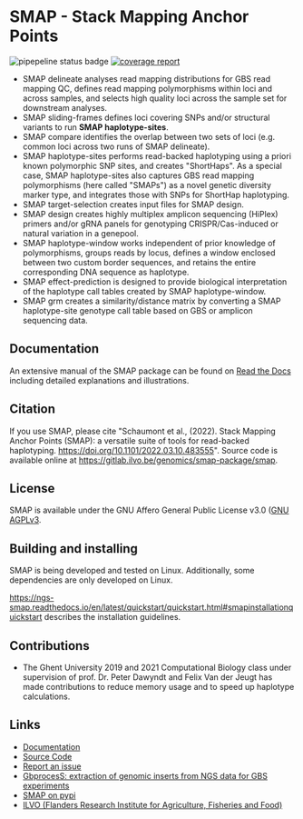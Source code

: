 # SMAP - Stack Mapping Anchor Points
![pipepeline status badge](https://gitlab.ilvo.be/genomics/smap-package/smap/badges/master/pipeline.svg)
[![coverage report](https://gitlab.ilvo.be/genomics/smap-package/smap/badges/master/coverage.svg)](https://gitlab.ilvo.be/genomics/smap-package/smap/-/commits/master)

* SMAP delineate analyses read mapping distributions for GBS read mapping QC, defines read mapping polymorphisms within loci and across samples, and selects high quality loci across the sample set for downstream analyses.
* SMAP sliding-frames defines loci covering SNPs and/or structural variants to run **SMAP haplotype-sites**.
* SMAP compare identifies the overlap between two sets of loci (e.g. common loci across two runs of SMAP delineate).
* SMAP haplotype-sites performs read-backed haplotyping using a priori known polymorphic SNP sites, and creates "ShortHaps".
As a special case, SMAP haplotype-sites also captures GBS read mapping polymorphisms (here called "SMAPs") as a novel genetic diversity marker type, and integrates those with SNPs for ShortHap haplotyping.
* SMAP target-selection creates input files for SMAP design.
* SMAP design creates highly multiplex amplicon sequencing (HiPlex) primers and/or gRNA panels for genotyping CRISPR/Cas-induced or natural variation in a genepool.
* SMAP haplotype-window works independent of prior knowledge of polymorphisms, groups reads by locus, defines a window enclosed between two custom border sequences, and retains the entire corresponding DNA sequence as haplotype.
* SMAP effect-prediction is designed to provide biological interpretation of the haplotype call tables created by SMAP haplotype-window.
* SMAP grm creates a similarity/distance matrix by converting a SMAP haplotype-site genotype call table based on GBS or amplicon sequencing data.

## Documentation

An extensive manual of the SMAP package can be found on [Read the Docs](https://ngs-smap.readthedocs.io/) including detailed explanations and illustrations.

## Citation

If you use SMAP, please cite "Schaumont et al., (2022). Stack Mapping Anchor Points (SMAP): a versatile suite of tools for read-backed haplotyping. https://doi.org/10.1101/2022.03.10.483555". Source code is available online at https://gitlab.ilvo.be/genomics/smap-package/smap.

## License

SMAP is available under the GNU Affero General Public License v3.0 ([GNU AGPLv3](https://gitlab.ilvo.be/genomics/smap-package/smap/-/blob/master/LICENSE).

## Building and installing

SMAP is being developed and tested on Linux.
Additionally, some dependencies are only developed on Linux.

https://ngs-smap.readthedocs.io/en/latest/quickstart/quickstart.html#smapinstallationquickstart describes the installation guidelines.

## Contributions

* The Ghent University 2019 and 2021 Computational Biology class under supervision of prof. Dr. Peter Dawyndt and Felix Van der Jeugt has made contributions to reduce memory usage and to speed up haplotype calculations.

## Links
* [Documentation](https://ngs-smap.readthedocs.io/)
* [Source Code](https://gitlab.ilvo.be/genomics/smap-package/smap)
* [Report an issue](https://gitlab.ilvo.be/genomics/smap-package/smap/-/issues)
* [GbprocesS: extraction of genomic inserts from NGS data for GBS experiments](https://gitlab.com/ilvo/GBprocesS)
* [SMAP on pypi](https://pypi.org/project/ngs-smap/)
* [ILVO (Flanders Research Institute for Agriculture, Fisheries and Food)](https://ilvo.vlaanderen.be/en/)
